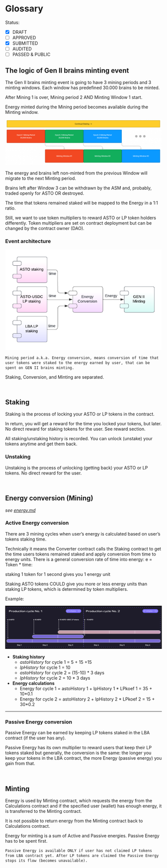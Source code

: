 # Glossary

Status: <br>

- [x] DRAFT
- [ ] APPROVED
- [x] SUBMITTED
- [ ] AUDITED
- [ ] PASSED & PUBLIC

## The logic of Gen II brains minting event

The Gen II brains minting event is going to have 3 mining periods and 3 minting windows. Each window has predefined 30.000 brains to be minted.

After Mining 1 is over, Mining period 2 AND Minting Window 1 start.

Energy minted during the Mining period becomes available during the Minting window.

![Logic of minting event](assets/minting_event.png)

The energy and brains left non-minted from the previous Window will migrate to the next Minting period.

Brains left after Window 3 can be withdrawn by the ASM and, probably, traded openly for ASTO OR destroyed.

The time that tokens remained staked will be mapped to the Energy in a 1:1 ratio.

Still, we want to use token multipliers to reward ASTO or LP token holders differently. Token multipliers are set on contract deployment but can be changed by the contract owner (DAO).

### Event architecture

![General architecture](assets/general.png)

    Mining period a.k.a. Energy conversion, means conversion of time that user tokens were staked to the energy earned by user, that can be spent on GEN II brains minting.

Staking, Conversion, and Minting are separated.

<br>

## Staking

Staking is the process of locking your ASTO or LP tokens in the contract.

In return, you will get a reward for the time you locked your tokens, but later. No direct reward for staking tokens for the user. See reward section.

All staking/unstaking history is recorded.
You can unlock (unstake) your tokens anytime and get them back.

### Unstaking

Unstaking is the process of unlocking (getting back) your ASTO or LP tokens.
No direct reward for the user.

<br>

## Energy conversion (Mining)

_see [energy.md](energy.md)_

### Active Energy conversion

There are 3 mining cycles when user’s energy is calculated based on user’s tokens staking time.

Technically it means the Converter contract calls the Staking contract to get the time users tokens remained staked and apply conversion from time to energy units.
There is a general conversion rate of time into energy: e = Token \* time:

staking 1 token for 1 second gives you 1 energy unit

Staking ASTO tokens COULD give you more or less energy units than staking LP tokens, which is determined by token multipliers.

Example:

![Active energy calculations, example](assets/example.png)

- **Staking history**
  - _astoHistory_ for cycle 1 = 5 + 15 +15
  - _lpHistory_ for cycle 1 = 10
  - _astoHistory_ for cycle 2 = (15-10) \* 3 days
  - _lpHistory_ for cycle 2 = 10 \* 3 days
- **Energy calculations**
  - Energy for cycle 1 = astoHistory 1 + lpHistory 1 * LPkoef 1 = 35 + 10*0.1
  - Energy for cycle 2 = astoHistory 2 + lpHistory 2 * LPkoef 2 = 15 + 30*0.2

---

### Passive Energy conversion

Passive Energy can be earned by keeping LP tokens staked in the LBA contract (if the user has any).

Passive Energy has its own multiplier to reward users that keep their LP tokens staked but generally, the conversion is the same: the longer you keep your tokens in the LBA contract, the more Energy (passive energy) you gain from that.

<br>

## Minting

Energy is used by Minting contract, which requests the energy from the Calculations contract and if the specified user (wallet) has enough energy, it is transferred to the Minting contract.

It is not possible to return energy from the Minting contract back to Calculations contract.

Energy for minting is a sum of Active and Passive energies. Passive Energy has to be spent first.

    Passive Energy is available ONLY if user has not claimed LP tokens from LBA contract yet. After LP tokens are claimed the Passive Energy stops its flow (becomes unavailable).

